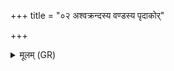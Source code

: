 +++
title = "०२ अश्वक्रन्दस्य वण्डस्य पृदाकोर्"

+++
<details><summary>मूलम् (GR)</summary>

अश्वक्रन्दस्य वण्डस्य  
पृदाकोर् गोनसेर् उत ।  
श्वित्राणां सर्वेषां विषम्  
अरसं कृण्व् ओषधे ॥
</details>